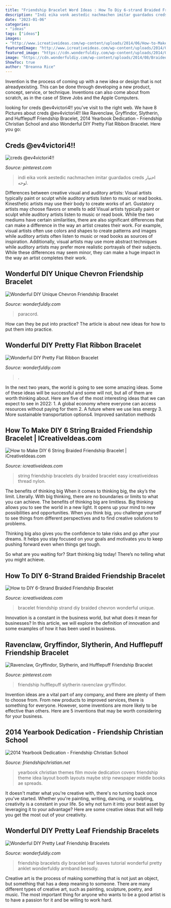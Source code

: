 ```yaml
---
title: "Friendship Bracelet Word Ideas : How To Diy 6-strand Braided Friendship Bracelet"
description: "Indi eika vonk aestedic nachmachen imitar guardados creds اختيار لوحه"
date: "2023-01-06"
categories:
- "ideas"
tags: ["ideas"]
images:
- "http://www.icreativeideas.com/wp-content/uploads/2014/06/How-to-Make-DIY-6-String-Braided-Friendship-Bracelets-4.jpg?ae727b"
featuredImage: "http://www.icreativeideas.com/wp-content/uploads/2014/06/How-to-Make-DIY-6-String-Braided-Friendship-Bracelets-4.jpg?ae727b"
featured_image: "https://cdn.wonderfuldiy.com/wp-content/uploads/2014/08/Braided-Ribbon-Bracelet.jpg"
image: "https://cdn.wonderfuldiy.com/wp-content/uploads/2014/08/Braided-Ribbon-Bracelet.jpg"
ShowToc: true
author: "Breanna Rice"
---
```



Invention is the process of coming up with a new idea or design that is not alreadyexisting. This can be done through developing a new product, concept, service, or technique. Inventions can also come about from scratch, as in the case of Steve Jobs and the Apple Computers.

	

		
looking for creds @ev4victori4!! you've visit to the right web. We have 8 Pictures about creds @ev4victori4!! like Ravenclaw, Gryffindor, Slytherin, and Hufflepuff Friendship Bracelet, 2014 Yearbook Dedication - Friendship Christian School and also Wonderful DIY Pretty Flat Ribbon Bracelet. Here you go:
		
    
## Creds @ev4victori4!!

<img loading=lazy src="https://i.pinimg.com/736x/3e/10/5c/3e105c10fa5ae9b25f25a92b4878b9c1.jpg" onerror="this.onerror=null;this.src='https://tse1.mm.bing.net/th?id=OIP.gLZ3_19LTvsKZPbTfNTUHgHaN-&amp;pid=15.1';" alt="creds @ev4victori4!!">

_Source: pinterest.com_

>indi eika vonk aestedic nachmachen imitar guardados creds اختيار لوحه. 

	

Differences between creative visual and auditory artists: Visual artists typically paint or sculpt while auditory artists listen to music or read books. Kinesthetic artists may use their body to create works of art. Gustatory artists may choose flavors or smells to add
Visual artists typically paint or sculpt while auditory artists listen to music or read book. While the two mediums have certain similarities, there are also significant differences that can make a difference in the way an artist creates their work. For example, visual artists often use colors and shapes to create patterns and images while auditory artists often listen to music or read books as sources of inspiration. Additionally, visual artists may use more abstract techniques while auditory artists may prefer more realistic portrayals of their subjects. While these differences may seem minor, they can make a huge impact in the way an artist completes their work.

    
## Wonderful DIY Unique Chevron Friendship Bracelet

<img loading=lazy src="https://cdn.wonderfuldiy.com/wp-content/uploads/2014/07/6-Strand-Braided-Friendship-Bracelet8.jpg" onerror="this.onerror=null;this.src='https://tse3.mm.bing.net/th?id=OIP.KiUWy8yI_HzQ3-c9ULVW9wHaG0&amp;pid=15.1';" alt="Wonderful DIY Unique Chevron Friendship Bracelet">

_Source: wonderfuldiy.com_

>paracord. 

	

How can they be put into practice?
The article is about new ideas for how to put them into practice.

    
## Wonderful DIY Pretty Flat Ribbon Bracelet

<img loading=lazy src="https://cdn.wonderfuldiy.com/wp-content/uploads/2014/08/Braided-Ribbon-Bracelet.jpg" onerror="this.onerror=null;this.src='https://tse1.mm.bing.net/th?id=OIP.yA7kQH45O2oD5owYUlBLaQHaHa&amp;pid=15.1';" alt="Wonderful DIY Pretty Flat Ribbon Bracelet">

_Source: wonderfuldiy.com_

>. 

	

In the next two years, the world is going to see some amazing ideas. Some of these ideas will be successful and some will not, but all of them are worth thinking about. Here are five of the most interesting ideas that we can expect to see in 2022: 1. A global economy where everyone can access resources without paying for them 2. A future where we use less energy 3. More sustainable transportation options4. Improved sanitation methods
    
## How To Make DIY 6 String Braided Friendship Bracelet | ICreativeIdeas.com

<img loading=lazy src="http://www.icreativeideas.com/wp-content/uploads/2014/06/How-to-Make-DIY-6-String-Braided-Friendship-Bracelets-4.jpg?ae727b" onerror="this.onerror=null;this.src='https://tse2.mm.bing.net/th?id=OIP.XDb7kCaivpxP-ZqNGnoInwHaE7&amp;pid=15.1';" alt="How to Make DIY 6 String Braided Friendship Bracelet | iCreativeIdeas.com">

_Source: icreativeideas.com_

>string friendship bracelets diy braided bracelet easy icreativeideas thread nylon. 

	

The benefits of thinking big
When it comes to thinking big, the sky’s the limit. Literally. With big thinking, there are no boundaries or limits to what you can achieve. The benefits of thinking big are limitless.
Big thinking allows you to see the world in a new light. It opens up your mind to new possibilities and opportunities. When you think big, you challenge yourself to see things from different perspectives and to find creative solutions to problems.

Thinking big also gives you the confidence to take risks and go after your dreams. It helps you stay focused on your goals and motivates you to keep pushing forward even when things get tough.

So what are you waiting for? Start thinking big today! There’s no telling what you might achieve.

    
## How To DIY 6-Strand Braided Friendship Bracelet

<img loading=lazy src="https://www.icreativeideas.com/wp-content/uploads/2014/07/How-to-DIY-6-Strand-Braided-Friendship-Bracelet-2.jpg" onerror="this.onerror=null;this.src='https://tse2.mm.bing.net/th?id=OIP.mItDeY0tWyL9EbBnIfp5wwHaLv&amp;pid=15.1';" alt="How to DIY 6-Strand Braided Friendship Bracelet">

_Source: icreativeideas.com_

>bracelet friendship strand diy braided chevron wonderful unique. 

	

Innovation is a constant in the business world, but what does it mean for businesses? In this article, we will explore the definition of innovation and some examples of how it has been used in business.

    
## Ravenclaw, Gryffindor, Slytherin, And Hufflepuff Friendship Bracelet

<img loading=lazy src="https://i.pinimg.com/736x/8e/f2/05/8ef2050746e0d7ec3721ab711b0e9b12.jpg" onerror="this.onerror=null;this.src='https://tse2.mm.bing.net/th?id=OIP.hGKawBh1gVOkX4MtolnkBgHaJQ&amp;pid=15.1';" alt="Ravenclaw, Gryffindor, Slytherin, and Hufflepuff Friendship Bracelet">

_Source: pinterest.com_

>friendship hufflepuff slytherin ravenclaw gryffindor. 

	

Invention ideas are a vital part of any company, and there are plenty of them to choose from. From new products to improved services, there is something for everyone. However, some inventions are more likely to be effective than others. Here are 5 inventions that may be worth considering for your business.

    
## 2014 Yearbook Dedication - Friendship Christian School

<img loading=lazy src="http://www.friendshipchristian.net/wp-content/uploads/2014/05/2013-2014-Yearbook-Cover.jpg" onerror="this.onerror=null;this.src='https://tse4.mm.bing.net/th?id=OIP.uXGpJS6lObRpEvdELVYXwQHaKF&amp;pid=15.1';" alt="2014 Yearbook Dedication - Friendship Christian School">

_Source: friendshipchristian.net_

>yearbook christian themes film movie dedication covers friendship theme idea layout booth layouts maybe strip newspaper middle books ae spreads. 

	

It doesn't matter what you're creative with, there's no turning back once you've started. Whether you're painting, writing, dancing, or sculpting, creativity is a constant in your life. So why not turn it into your best asset by leveraging it to your advantage? Here are some creative ideas that will help you get the most out of your creativity.

    
## Wonderful DIY Pretty Leaf Friendship Bracelets

<img loading=lazy src="https://cdn.wonderfuldiy.com/wp-content/uploads/2014/08/DIY-friendship-bracelet-7.jpg" onerror="this.onerror=null;this.src='https://tse2.mm.bing.net/th?id=OIP.NKqiZh5w5YOi2qW4dGiwLwHaFj&amp;pid=15.1';" alt="Wonderful DIY Pretty Leaf Friendship Bracelets">

_Source: wonderfuldiy.com_

>friendship bracelets diy bracelet leaf leaves tutorial wonderful pretty anklet wonderfuldiy armband beesdiy. 

	

Creative art is the process of making something that is not just an object, but something that has a deep meaning to someone. There are many different types of creative art, such as painting, sculpture, poetry, and music. The most important thing for anyone who wants to be a good artist is to have a passion for it and be willing to work hard.

